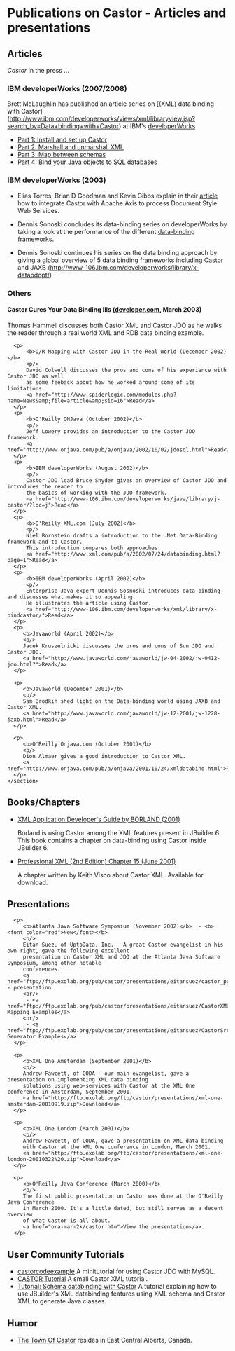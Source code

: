 # Publications on Castor - Articles and presentations

## Articles

*Castor* in the press ...

### IBM developerWorks (2007/2008) 

Brett McLaughlin has published an article series on [(XML) data binding with Castor]
(http://www.ibm.com/developerworks/views/xml/libraryview.jsp?search_by=Data+binding+with+Castor)
at IBM's [developerWorks](http://www.ibm.com/developerworks)
	
* [Part 1: Install and set up Castor](http://www.ibm.com/developerworks/xml/library/x-xjavacastor1/)
* [Part 2: Marshall and unmarshall XML](http://www.ibm.com/developerworks/xml/library/x-xjavacastor2/)
* [Part 3: Map between schemas](http://www.ibm.com/developerworks/xml/library/x-xjavacastor3/) 
* [Part 4: Bind your Java objects to SQL databases](http://www.ibm.com/developerworks/xml/library/x-xjavacastor4/)

### IBM developerWorks (2003)

* Elias Torres, Brian D Goodman and Kevin Gibbs explain in their [article](http://www-106.ibm.com/developerworks/webservices/library/ws-castor/) how to integrate Castor with Apache Axis to process Document Style Web Services.

* Dennis Sonoski concludes its data-binding series on developerWorks by taking a look
at the performance of the different [data-binding frameworks](http://www-106.ibm.com/developerworks/library/x-databdopt2/).

* Dennis Sonoski continues his series on the data binding approach by giving a global overview
of 5 data binding frameworks including Castor and JAXB (http://www-106.ibm.com/developerworks/library/x-databdopt/)

### Others

#### Castor Cures Your Data Binding Ills ([developer.com](http://www.developer.com/java/data/article.php/1730911), March 2003)

Thomas Hammell discusses both Castor XML and Castor JDO as he walks
the reader through a real world XML and RDB data binding example.


      <p>
          <b>O/R Mapping with Castor JDO in the Real World (December 2002)</b>
          <p/>
          David Colwell discusses the pros and cons of his experience with Castor JDO as well
          as some feeback about how he worked around some of its limitations.
          <a href="http://www.spiderlogic.com/modules.php?name=News&amp;file=article&amp;sid=16">Read</a>
      </p>
      <p>
          <b>O'Reilly ONJava (October 2002)</b>
          <p/>
          Jeff Lowery provides an introduction to the Castor JDO framework.
          <a href="http://www.onjava.com/pub/a/onjava/2002/10/02/jdosql.html">Read</a>
      </p>
      <p>
          <b>IBM developerWorks (August 2002)</b>
          <p/>
          Castor JDO lead Bruce Snyder gives an overview of Castor JDO and introduces the reader to
          the basics of working with the JDO framework.
          <a href="http://www-106.ibm.com/developerworks/java/library/j-castor/?loc=j">Read</a>
      </p>
      <p>
          <b>O'Reilly XML.com (July 2002)</b>
          <p/>
          Niel Bornstein drafts a introduction to the .Net Data-Binding framework and to Castor.
          This introduction compares both approaches.
          <a href="http://www.xml.com/pub/a/2002/07/24/databinding.html?page=1">Read</a>
      </p>
      <p>
          <b>IBM developerWorks (April 2002)</b>
          <p/>
          Enterprise Java expert Dennis Sosnoski introduces data binding and discusses what makes it so appealing.
          He illustrates the article using Castor.
          <a href="http://www-106.ibm.com/developerworks/xml/library/x-bindcastor/">Read</a>
      </p>
      <p>
         <b>Javaworld (April 2002)</b>
         <p/>
         Jacek Kruszelnicki discusses the pros and cons of Sun JDO and Castor JDO.
         <a href="http://www.javaworld.com/javaworld/jw-04-2002/jw-0412-jdo.html?">Read</a>
      </p>

      <p>
         <b>Javaworld (December 2001)</b>
         <p/>
         Sam Brodkin shed light on the Data-binding world using JAXB and Castor XML.
         <a href="http://www.javaworld.com/javaworld/jw-12-2001/jw-1228-jaxb.html">Read</a>
      </p>

      <p>
         <b>O'Reilly Onjava.com (October 2001)</b>
         <p/>
         Dion Almaer gives a good introduction to Castor XML.
         <a href="http://www.onjava.com/pub/a/onjava/2001/10/24/xmldatabind.html">Read</a>
      </p>
    </section>


## Books/Chapters

* [XML Application Developer's Guide by BORLAND (2001)](ftp://ftpc.inprise.com/pub/jbuilder/techpubs/jbuilder6/xml.pdf)

	Borland is using Castor among the XML features present in JBuilder 6. This book contains a
	chapter on data-binding using Castor inside JBuilder 6.

* [Professional XML (2nd Edition) Chapter 15 (June 2001)](http://www.wrox.com/Support/PDF/SampleChapter_5059.pdf)

	A chapter written by Keith Visco about Castor XML. Available for download.


## Presentations

      <p>
         <b>Atlanta Java Software Symposium (November 2002)</b>  - <b><font color="red">New</font></b>
         <p/>
         Eitan Suez, of UptoData, Inc. - A great Castor evangelist in his own right, gave the following excellent
         presentation on Castor XML and JDO at the Atlanta Java Software Symposium, among other notable
         conferences.
         <a href="ftp://ftp.exolab.org/pub/castor/presentations/eitansuez/castor_ppt.zip">Download</a> - presentation
         <br/>
          - <a href="ftp://ftp.exolab.org/pub/castor/presentations/eitansuez/CastorXMLJDOSample.zip">XML/JDO Mapping Examples</a>
         <br/>
          - <a href="ftp://ftp.exolab.org/pub/castor/presentations/eitansuez/CastorSrcGenSample.zip">Source Generator Examples</a>
      </p>

      <p>
         <b>XML One Amsterdam (September 2001)</b>
         <p/>
         Andrew Fawcett, of CODA - our main evangelist, gave a presentation on implementing XML data binding
         solutions using web-services with Castor at the XML One conference in Amsterdam, September 2001.
         <a href="http://ftp.exolab.org/ftp/castor/presentations/xml-one-amsterdam-20010919.zip">Download</a>
      </p>

      <p>
         <b>XML One London (March 2001)</b>
         <p/>
         Andrew Fawcett, of CODA, gave a presentation on XML data binding
         with Castor at the XML One conference in London, March 2001.
         <a href="http://ftp.exolab.org/ftp/castor/presentations/xml-one-london-20010322%20.zip">Download</a>
      </p>

      <p>
         <b>O'Reilly Java Conference (March 2000)</b>
         <p/>
         The first public presentation on Castor was done at the O'Reilly Java Conference
         in March 2000. It's a little dated, but still serves as a decent overview
         of what Castor is all about.
         <a href="ora-mar-2k/castor.htm">View the presentation</a>.
      </p>

## User Community Tutorials

* [castorcodeexample](http://www.drrockit.com/space/castorcodeexample)
	A minitutorial for using Castor JDO with MySQL.
* [CASTOR Tutorial](http://www.geocities.com/sireenmalik/details.html)
	A small Castor XML tutorial.
* [Tutorial: Schema databinding with Castor](http://info.borland.com/techpubs/jbuilder/jbuilder6/xml/xml_data_castor.html)
	A tutorial explaining how to use JBuilder's XML databinding features using XML schema and
	Castor XML to generate Java classes.

## Humor

* [The Town Of Castor](http://www.telusplanet.net/public/castor/) resides in East Central Alberta, Canada.
